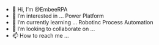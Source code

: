 - 👋 Hi, I’m @EmbeeRPA
- 👀 I’m interested in ... Power Platform
- 🌱 I’m currently learning ... Robotinc Process Automation
- 💞️ I’m looking to collaborate on ...
- 📫 How to reach me ...

<!---
EmbeeRPA/EmbeeRPA is a ✨ special ✨ repository because its `README.md` (this file) appears on your GitHub profile.
You can click the Preview link to take a look at your changes.
--->
